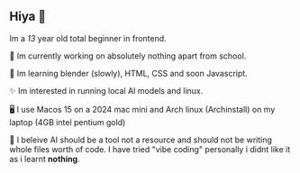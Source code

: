 ## Hiya 👋

Im a _13_ year old total beginner in frontend. 

🔭 Im currently working on absolutely nothing apart from school. 

🌱 Im learning blender (slowly), HTML, CSS and soon Javascript. 

✨ Im interested in running local AI models and linux. 

🖥️ I use Macos 15 on a 2024 mac mini and Arch linux (Archinstall) on my laptop (4GB intel pentium gold)

🤖 I beleive AI should be a tool not a resource and should not be writing whole files worth of code. I have tried "vibe coding" personally i didnt like it as i learnt **nothing**. 
<!--
**Asherpayn/Asherpayn** is a ✨ _special_ ✨ repository because its `README.md` (this file) appears on your GitHub profile.

Here are some ideas to get you started:

- 🔭 I’m currently working on ...
- 🌱 I’m currently learning ...
- 👯 I’m looking to collaborate on ...
- 🤔 I’m looking for help with ...
- 💬 Ask me about ...
- 📫 How to reach me: ...
- 😄 Pronouns: ...
- ⚡ Fun fact: ...
-->
